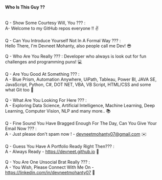 __Who Is This Guy ??__
<br><br><br>
Q - Show Some Courtesy Will, You ??? : <br>
A- Welcome to my GitHub repos everyone !! ✌️
<br><br>
Q - Can You Introduce Yourself Not In A Formal Way ??? : <br>Hello There, I'm Devneet Mohanty, also people call me Dev! 😎
<br><br>
Q - Who Are You Really ??? : Developer who always is look out for fun challenges and programming puns! 💻
<br><br>
Q - Are You Good At Something ??? : <br>
A - Blue Prism, Automation Anywhere, UiPath, Tableau, Power BI, JAVA SE, JavaScript, Python, C#, DOT NET, VBA, VB Script, HTML/CSS and some what Git too 🙈
<br><br>
Q - What Are You Looking For Here ??? : <br>
A - Exploring Data Science, Artificial Intelligence, Machine Learning, Deep Learning, Computer Vision, NLP and many more.. 📚
<br><br>
Q - Fine Sound You Have Bragged Enough For The Day, Can You Give Your Email Now ??? : <br>
A - Just please don't spam now ! - devneetmohanty07@gmail.com ✉️
<br><br>
Q - Guess You Have A Portfolio Ready Right Then??? : <br>
A - Always Ready - https://devneet.github.io 🌟
<br><br>
Q - You Are One Unsocial Brat Really ??? : <br>
A - You Wish, Please Connect With Me On - https://linkedin.com/in/devneetmohanty07 💼
